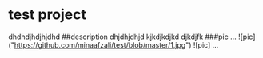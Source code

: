 # test project
dhdhdjhdjhjdhd
##description
dhjdhjdhjd
kjkdjkdjkd
djkdjfk
###pic
...
![pic]
("https://github.com/minaafzali/test/blob/master/1.jpg")
![pic]
...
